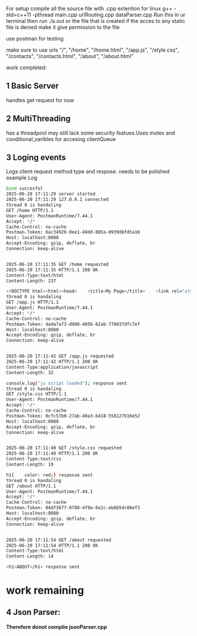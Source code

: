 For setup compile all the source file with .cpp extention for linux
g++ -std=c++11 -pthread main.cpp urlRouting.cpp dataParser.cpp
Run this in ur terminal
then run
./a.out or the file that is created
if the acces to any static file is denied make it give permission to the file

use postman for testing

make sure to use urls 
"/",
"/home",
"/home.html",
"/app.js",
"/style.css",
"/contacts",
"/contacts.html",
"/about",
"/about.html"

work completed:

## 1 Basic Server
handles get request for now

## 2 MultiThreading
has a threadpool may still lack some security featues.Uses mutex and conditional_varibles for accesing clientQueue

## 3 Loging events
Logs client request method type and respose.
needs to be polished
example Log

```bash 
bind succesful
2025-06-20 17:11:29 server started
2025-06-20 17:11:29 127.0.0.1 connected
thread 0 is handaling
GET /home HTTP/1.1
User-Agent: PostmanRuntime/7.44.1
Accept: */*
Cache-Control: no-cache
Postman-Token: 6ac3492b-0ee1-49dd-885a-0939d8fd5a16
Host: localhost:8080
Accept-Encoding: gzip, deflate, br
Connection: keep-alive


2025-06-20 17:11:35 GET /home requested
2025-06-20 17:11:35 HTTP/1.1 200 OK
Content-Type:text/html
Content-Length: 237

<!DOCTYPE html><html><head>    <title>My Page</title>    <link rel="stylesheet" href="/style.css"></head><body>    <h1>Welcome to my server!</h1>    <button id="myButton">Click me</button>    <script src="/app.js"></script></body></html> response sent
thread 0 is handaling
GET /app.js HTTP/1.1
User-Agent: PostmanRuntime/7.44.1
Accept: */*
Cache-Control: no-cache
Postman-Token: dada7a73-d980-4856-82ab-778037dfc7ef
Host: localhost:8080
Accept-Encoding: gzip, deflate, br
Connection: keep-alive


2025-06-20 17:11:42 GET /app.js requested
2025-06-20 17:11:42 HTTP/1.1 200 OK
Content-Type:application/javascript
Content-Length: 32

console.log("js script loaded"); response sent
thread 0 is handaling
GET /style.css HTTP/1.1
User-Agent: PostmanRuntime/7.44.1
Accept: */*
Cache-Control: no-cache
Postman-Token: 0cfc57b0-27ab-49a3-b418-558127616e52
Host: localhost:8080
Accept-Encoding: gzip, deflate, br
Connection: keep-alive


2025-06-20 17:11:49 GET /style.css requested
2025-06-20 17:11:49 HTTP/1.1 200 OK
Content-Type:text/css
Content-Length: 19

h1{    color: red;} response sent
thread 0 is handaling
GET /about HTTP/1.1
User-Agent: PostmanRuntime/7.44.1
Accept: */*
Cache-Control: no-cache
Postman-Token: 04df3677-0780-4f9a-8a2c-eb8b5dc08ef3
Host: localhost:8080
Accept-Encoding: gzip, deflate, br
Connection: keep-alive


2025-06-20 17:11:54 GET /about requested
2025-06-20 17:11:54 HTTP/1.1 200 OK
Content-Type:text/html
Content-Length: 14

<h1>ABOUT</h1> response sent
 ```

# work remaining

## 4 Json Parser: 
#### Therefore donot complie jsonParser.cpp


